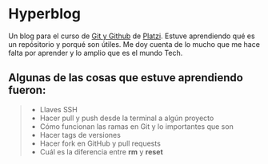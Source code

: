 # Hyperblog 
Un blog para el curso de [Git y Github](http://platzi.com/git "Git y Github") de [Platzi](http://platzi.com "Platzi"). Estuve aprendiendo qué es un repósitorio y porqué son útiles. Me doy cuenta de lo mucho que me hace falta por aprender y lo amplio que es el mundo Tech. 

## Algunas de las cosas que estuve aprendiendo fueron:
> - Llaves SSH
> - Hacer pull y push desde la terminal a algún proyecto
> - Cómo funcionan las ramas en Git y lo importantes que son
> - Hacer tags de versiones
> - Hacer fork en GitHub y pull requests
> - Cuál es la diferencia entre **rm** y **reset**


